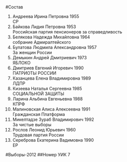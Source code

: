 #Состав
1. Андреева Ирина Петровна 1955   
    СР
2. Байкова Лидия Петровна 1953   
    Российская партия пенсионеров за справедливость
3. Белякова Надежда Михайловна 1964   
    собрание Адмиралтейского
4. Булатова Людмила Александровна 1957   
    За женщин России
5. Демыкин Андрей Дмитриевич 1973   
    ЯБЛОКО
6. Дмитриев Евгений Игоревич 1990   
    ПАТРИОТЫ РОССИИ
7. Казанцева Елена Владимировна 1989   
    ЛДПР
8. Кизеева Наталья Сергеевна 1985   
    СОЦИАЛЬНОЙ ЗАЩИТЫ
9. Ларина Альбина Евгеньевна 1988   
    КПРФ
10. Малиновская Алиса Алексеевна 1991   
    Гражданская Платформа
11. Микелтадзе Зураб Владимирович 1992   
    За чистые выборы
12. Рослов Леонид Юрьевич 1960   
    Трудовая партия России
13. Сереброва Екатерина Вадимовна 1990   
    ЕР

#Выборы-2012
##Номер УИК
7